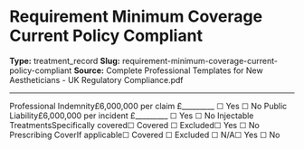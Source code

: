 # Requirement Minimum Coverage Current Policy Compliant

**Type:** treatment_record
**Slug:** requirement-minimum-coverage-current-policy-compliant
**Source:** Complete Professional Templates for New Aestheticians - UK Regulatory Compliance.pdf

---

Professional Indemnity£6,000,000 per claim £_________ ☐ Yes ☐ No
Public Liability£6,000,000 per incident £_________ ☐ Yes ☐ No
Injectable TreatmentsSpecifically covered☐ Covered ☐ Excluded☐ Yes ☐ No
Prescribing CoverIf applicable☐ Covered ☐ Excluded ☐ N/A☐ Yes ☐ No
